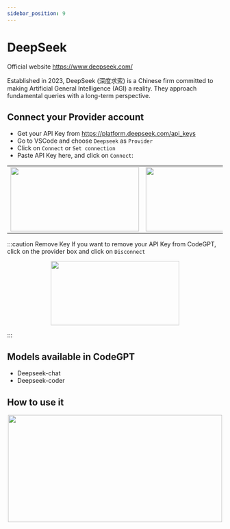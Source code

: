 ```yaml
---
sidebar_position: 9
---
```

# DeepSeek

Official website https://www.deepseek.com/

Established in 2023, DeepSeek (深度求索) is a Chinese firm committed to making Artificial General Intelligence (AGI) a reality. They approach fundamental queries with a long-term perspective.

## Connect your Provider account

- Get your API Key from https://platform.deepseek.com/api_keys
- Go to VSCode and choose `Deepseek` as `Provider`
- Click on `Connect` or `Set connection` 
- Paste API Key here, and click on `Connect`:
   
<table>
  <tr>
    <td align="center">
      <img width="300" height="150" src="https://github.com/user-attachments/assets/ded7886e-48eb-4edd-8ab8-2ca79a09270a" />
    </td>
    <td align="center">
      <img width="300" height="150" src="https://github.com/user-attachments/assets/ded7886e-48eb-4edd-8ab8-2ca79a09270a" />
    </td>
  </tr>
  </table>

:::caution Remove Key
If you want to remove your API Key from CodeGPT, click on the provider box and click on `Disconnect`

<p align="center">
      <img width="300" height="150" src="https://github.com/user-attachments/assets/748aadae-704a-4c34-be8c-570b3facd831" />
</p>

:::

## Models available in CodeGPT
- Deepseek-chat
- Deepseek-coder

## How to use it
<p align="center">
      <img width="500" height="250" src="https://github.com/davila7/code-gpt-docs/assets/37567214/6fb41a1e-71cf-4518-a073-47317168d8dd" />
</p>




